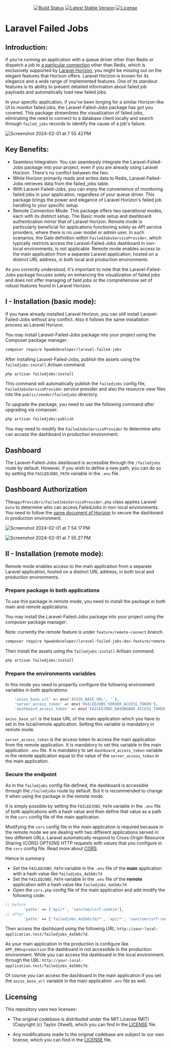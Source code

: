 <p align="center">
<a href="https://github.com/HPWebdeveloper/laravel-failed-jobs/actions"><img src="https://github.com/HPWebdeveloper/laravel-failed-jobs/workflows/tests/badge.svg" alt="Build Status"></a>
<a href="https://packagist.org/packages/HPWebdeveloper/laravel-failed-jobs"><img src="https://img.shields.io/packagist/v/HPWebdeveloper/laravel-failed-jobs" alt="Latest Stable Version"></a>
<a href="https://packagist.org/packages/HPWebdeveloper/laravel-failed-jobs"><img src="https://img.shields.io/packagist/l/HPWebdeveloper/laravel-failed-jobs" alt="License"></a>
</p>

# Laravel Failed Jobs

## Introduction:

If you're running an application with a queue driver other than Redis or dispatch a job to [a particular connection](https://laravel.com/docs/10.x/queues#dispatching-to-a-particular-connection) other than Redis, which is exclusively supported by [Laravel Horizon](https://laravel.com/docs/10.x/horizon), you might be missing out on the elegant features that Horizon offers. Laravel Horizon is known for its elegance and a wide range of implemented features. One of its standout features is its ability to present detailed information about failed job payloads and automatically load new failed jobs.

In your specific application, if you've been longing for a similar Horizon-like UI to monitor failed jobs, the Laravel-Failed-Jobs package has got you covered. This package streamlines the visualization of failed jobs, eliminating the need to connect to a database client locally and search through `failed_jobs` records to identify the cause of a job's failure.

![Screenshot 2024-02-01 at 7 55 42 PM](https://github.com/HPWebdeveloper/laravel-failed-jobs/assets/16323354/2ec7ebad-1ad9-4927-8bff-5ce4002e1a7c)

## Key Benefits:

- Seamless Integration: You can seamlessly integrate the Laravel-Failed-Jobs package into your project, even if you are already using Laravel Horizon. There's no conflict between the two. 
- While Horizon primarily reads and writes data to Redis, Laravel-Failed-Jobs retrieves data from the failed_jobs table.
- With Laravel-Failed-Jobs, you can enjoy the convenience of monitoring failed jobs in your application, regardless of your queue driver. This package brings the power and elegance of Laravel Horizon's failed job handling to your specific setup.
- Remote Connection Mode: This package offers two operational modes, each with its distinct setup. 
The Basic mode setup and dashboard authentication mirror that of Laravel Horizon. 
Remote mode is particularly beneficial for applications functioning solely as API service providers, 
where there is no user model or admin user. 
In such scenarios, the Gate definition within `FailedJobsServiceProvider`, 
which typically restricts access the Laravel-Failed-Jobs dashboard in non-local environments, 
is not applicable.
Remote mode enables access to the main application from a separate Laravel application, 
hosted on a distinct URL address, in both local and production environments.

As you correctly understood, it's important to note that the Laravel-Failed-Jobs package focuses solely on enhancing the visualization of failed jobs and does not offer managing of faild jobs or the comprehensive set of robust features found in Laravel Horizon.

## I - Installation (basic mode):
If you have already installed Laravel Horizon, you can still install Laravel-Failed-Jobs without any conflict.
Also it follows the same installation process as Laravel Horizon.

You may install Laravel-Failed-Jobs package into your project using the Composer package manager:

```bash
composer require hpwebdeveloper/laravel-failed-jobs
```

After installing Laravel-Failed-Jobs, publish the assets using the `failedjobs:install` Artisan command.
```bash
php artisan failedjobs:install
```
This command will automatically publish the `failedjobs` config file, `FailedJobsServiceProvider` service provider and also the resource view files into the `public/vendor/failedjobs` directory.

To upgrade the package, you need to use the following command after upgrading via composer:

```bash
php artisan failedjobs:publish
```

You may need to modify the `FailedJobsServiceProvider` to determine 
who can access the dashboard in production environment.


## Dashboard

The Laravel-Failed-Jobs dashboard is accessible through the `/failedjobs` route by default. 
However, if you wish to define a new path, you can do so by setting the `FAILEDJOBS_PATH` variable in the `.env` file.

## Dashboard Authorization

The`app/Providers/FailedJobsServiceProvider.php` class applies Laravel `Gate` to determine 
who can access FailedJobs in non-local environments. You need to follow the 
[same document of Horizon](https://laravel.com/docs/10.x/horizon#dashboard-authorization) 
to secure the dashboard in production environment.

![Screenshot 2024-02-01 at 7 54 17 PM](https://github.com/HPWebdeveloper/laravel-failed-jobs/assets/16323354/05abc4ab-ede6-4e90-b713-bc540015435d)

![Screenshot 2024-02-01 at 7 55 27 PM](https://github.com/HPWebdeveloper/laravel-failed-jobs/assets/16323354/30e1dd9e-316b-4d8e-80a4-ef7df195bbcd)

## II - Installation (remote mode):
Remote mode enables access to the main application from a separate Laravel application,
hosted on a distinct URL address, in both local and production environments.

### Prepare package in both applications
To use this package in remote mode, you need to install the package in both main and remote applications.

You may install the Laravel-Failed-Jobs package into your project using the composer package manager:

Note: currently the remote feature is under `feature/remote-connect` branch.
```bash
composer require hpwebdeveloper/laravel-failed-jobs:dev-feature/remote-connect
```
Then install the assets using the `failedjobs:install` Artisan command.
```bash
php artisan failedjobs:install
```

### Prepare the environments variables

In this mode you need to propertly configure the following environment variables in both applications:

```bash
    'axios_base_url' => env('AXIOS_BASE_URL', ''),
    'server_access_token' => env('FAILEDJOBS_SERVER_ACCESS_TOKEN'),
    'dashboard_access_token' => env('FAILEDJOBS_DASHBOARD_ACCESS_TOKEN'),
```

`axios_base_url` is the base URL of the main application which you have to set in the local/remote application.
Setting this variable is mandatory in remote mode. 

`server_access_token` is the access token to access the main application from the remote application. 
It is mandatory to set this variable in the main application `.env` file. 
It is mandatory to set `dashboard_access_token` variable in the 
remote application equal to the value of the `server_access_token` in the main application.

### Secure the endpoint
As in the `failedjobs` config file defined, the dashboard is accessible through the `/failedjobs` route 
by default.
But it is recommended to change it when using the package in the remote mode. 

It is simply possible by setting the `FAILEDJOBS_PATH` variable in the `.env` 
file of both applications with a hash value and then define that value as a path in the `cors` config file of the main application.

Modifying the `cors` config file in the main application is required because in the remote mode we are
dealing with two different applications served in two different URLs. Laravel automatically respond to Cross-Origin Resource Sharing (CORS) 
OPTIONS HTTP requests with values that you configure in the `cors` config file. Read more about [CORS](https://laravel.com/docs/10.x/routing#cors).

Hence in summary
- Set the `FAILEDJOBS_PATH` variable in the `.env` file of the **main** application with a hash value like `failedjobs_4a5b6c7d`
- Set the `FAILEDJOBS_PATH` variable in the `.env` file of the **remote** application with a hash value like `failedjobs_4a5b6c7d`
- Open the `cors.php` config file of the main application and add modify the following code:
```php
// before
        'paths' => ['api/*', 'sanctum/csrf-cookie'],
// after
        'paths' => ['failedjobs_4a5b6c7d/*', 'api/*', 'sanctum/csrf-cookie'],
```

Then access the dashboard using the following URL: `http://your-local-application.test/failedjobs_4a5b6c7d`.

As your main application in the production is configure like `APP_ENV=production` the dashboard in not accessible in the production environment.
While you can access the dashboard in the local environment. through the URL: `http://your-local-application.test/failedjobs_4a5b6c7d`.

Of course you can access the dashboard in the main application 
if you set the `axios_base_url` variable in the main application `.env` file as well.

## Licensing

This repository uses two licenses:

- The original codebase is distributed under the MIT License (MIT) (Copyright (c) Taylor Otwell), which you can find in the [LICENSE](https://github.com/HPWebdeveloper/laravel-failed-jobs/blob/main/LICENSE.md) file.

- Any modifications made to the original codebase are subject to our own license, which you can find in the [LICENSE](https://github.com/HPWebdeveloper/laravel-failed-jobs/blob/main/LICENSE.md) file.
